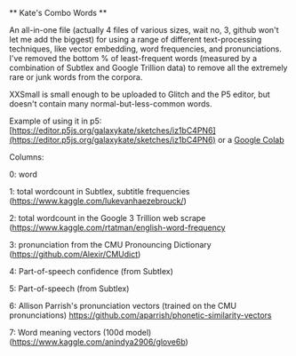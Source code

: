 
** Kate's Combo Words **

An all-in-one file (actually 4 files of various sizes, wait no, 3, github won't let me add the biggest) for using a range of different text-processing techniques, like vector embedding, word frequencies, and pronunciations.  I've removed the bottom % of least-frequent words (measured by a combination of Subtlex and Google Trillion data) to remove all the extremely rare or junk words from the corpora.

XXSmall is small enough to be uploaded to Glitch and the P5 editor, but doesn't contain many normal-but-less-common words.

Example of using it in p5: [https://editor.p5js.org/galaxykate/sketches/iz1bC4PN6](https://editor.p5js.org/galaxykate/sketches/iz1bC4PN6) or a [Google Colab](https://colab.research.google.com/drive/1Y3Q_VQ9aHN_8-cxoYr13lkAZEO67N6kS?usp=sharing)

Columns: 

0: word 

1: total wordcount in Subtlex, subtitle frequencies (https://www.kaggle.com/lukevanhaezebrouck/)

2: total wordcount in the Google 3 Trillion web scrape (https://www.kaggle.com/rtatman/english-word-frequency 

3: pronunciation from the CMU Pronouncing Dictionary (https://github.com/Alexir/CMUdict)

4: Part-of-speech confidence (from Subtlex)

5: Part-of-speech (from Subtlex)

6: Allison Parrish's pronunciation vectors (trained on the CMU pronunciations) https://github.com/aparrish/phonetic-similarity-vectors 

7: Word meaning vectors (100d model) (https://www.kaggle.com/anindya2906/glove6b)

